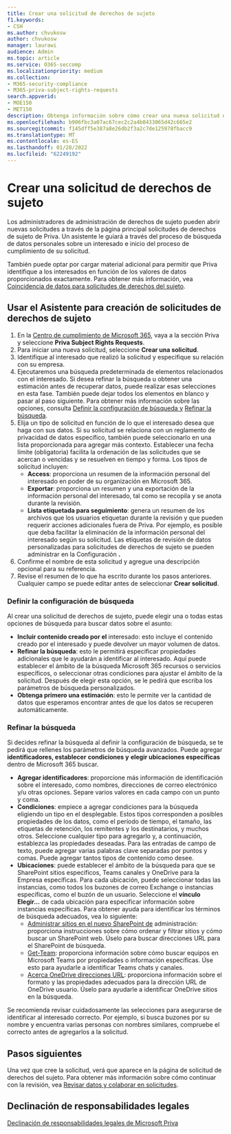 ```yaml
---
title: Crear una solicitud de derechos de sujeto
f1.keywords:
- CSH
ms.author: chvukosw
author: chvukosw
manager: laurawi
audience: Admin
ms.topic: article
ms.service: O365-seccomp
ms.localizationpriority: medium
ms.collection:
- M365-security-compliance
- M365-priva-subject-rights-requests
search.appverid:
- MOE150
- MET150
description: Obtenga información sobre cómo crear una nueva solicitud de derechos de sujeto en Microsoft Priva.
ms.openlocfilehash: b906fbc3a07ac67cec2c2a4b0433065d42c665e2
ms.sourcegitcommit: f145dff5e387a8e26db2f3a2c7de125978fbacc9
ms.translationtype: MT
ms.contentlocale: es-ES
ms.lasthandoff: 01/28/2022
ms.locfileid: "62249192"
---
```

# <a name="create-a-subject-rights-request"></a>Crear una solicitud de derechos de sujeto

Los administradores de administración de derechos de sujeto pueden abrir nuevas solicitudes a través de la página principal solicitudes de derechos de sujeto de Priva. Un asistente le guiará a través del proceso de búsqueda de datos personales sobre un interesado e inicio del proceso de cumplimiento de su solicitud.

También puede optar por cargar material adicional para permitir que Priva identifique a los interesados en función de los valores de datos proporcionados exactamente. Para obtener más información, vea [Coincidencia de datos para solicitudes de derechos del sujeto](subject-rights-requests-data-match.md).

## <a name="use-the-subject-rights-request-creation-wizard"></a>Usar el Asistente para creación de solicitudes de derechos de sujeto

1. En la [Centro de cumplimiento de Microsoft 365](https://compliance.microsoft.com/), vaya a la sección Priva y seleccione **Priva Subject Rights Requests**.
1. Para iniciar una nueva solicitud, seleccione **Crear una solicitud**.
1. Identifique al interesado que realizó la solicitud y especifique su relación con su empresa.
1. Ejecutaremos una búsqueda predeterminada de elementos relacionados con el interesado. Si desea refinar la búsqueda u obtener una estimación antes de recuperar datos, puede realizar esas selecciones en esta fase. También puede dejar todos los elementos en blanco y pasar al paso siguiente. Para obtener más información sobre las opciones, consulta [Definir la configuración de búsqueda y](#define-search-settings) [Refinar la búsqueda](#refine-your-search).
1. Elija un tipo de solicitud en función de lo que el interesado desea que haga con sus datos. Si su solicitud se relaciona con un reglamento de privacidad de datos específico, también puede seleccionarlo en una lista proporcionada para agregar más contexto. Establecer una fecha límite (obligatoria) facilita la ordenación de las solicitudes que se acercan o vencidas y se resuelven en tiempo y forma. Los tipos de solicitud incluyen:
   - **Access**: proporciona un resumen de la información personal del interesado en poder de su organización en Microsoft 365.
   - **Exportar**: proporciona un resumen y una exportación de la información personal del interesado, tal como se recopila y se anota durante la revisión.
   - **Lista etiquetada para seguimiento**: genera un resumen de los archivos que los usuarios etiquetan durante la revisión y que pueden requerir acciones adicionales fuera de Priva. Por ejemplo, es posible que deba facilitar la eliminación de la información personal del interesado según su solicitud. Las etiquetas de revisión de datos personalizadas para solicitudes de derechos de sujeto se pueden administrar en la Configuración **.**
1. Confirme el nombre de esta solicitud y agregue una descripción opcional para su referencia.
1. Revise el resumen de lo que ha escrito durante los pasos anteriores. Cualquier campo se puede editar antes de seleccionar **Crear solicitud**.

### <a name="define-search-settings"></a>Definir la configuración de búsqueda

Al crear una solicitud de derechos de sujeto, puede elegir una o todas estas opciones de búsqueda para buscar datos sobre el asunto:

- **Incluir contenido creado por el** interesado: esto incluye el contenido creado por el interesado y puede devolver un mayor volumen de datos.
- **Refinar la búsqueda**: esto le permitirá especificar propiedades adicionales que le ayudarán a identificar al interesado. Aquí puede establecer el ámbito de la búsqueda Microsoft 365 recursos o servicios específicos, o seleccionar otras condiciones para ajustar el ámbito de la solicitud. Después de elegir esta opción, se le pedirá que escriba los parámetros de búsqueda personalizados.
- **Obtenga primero una estimación**: esto le permite ver la cantidad de datos que esperamos encontrar antes de que los datos se recuperen automáticamente.

### <a name="refine-your-search"></a>Refinar la búsqueda

Si decides refinar la búsqueda al definir la configuración de búsqueda, se te pedirá que rellenes los parámetros de búsqueda avanzados. Puede agregar **identificadores, establecer** **condiciones y** **elegir ubicaciones específicas** dentro de Microsoft 365 buscar.

- **Agregar identificadores**: proporcione más información de identificación sobre el interesado, como nombres, direcciones de correo electrónico y/u otras opciones. Separe varios valores en cada campo con un punto y coma.
- **Condiciones**: empiece a agregar condiciones para la búsqueda eligiendo un tipo en el desplegable. Estos tipos corresponden a posibles propiedades de los datos, como el período de tiempo, el tamaño, las etiquetas de retención, los remitentes y los destinatarios, y muchos otros. Seleccione cualquier tipo para agregarlo y, a continuación, establezca las propiedades deseadas. Para las entradas de campo de texto, puede agregar varias palabras clave separadas por puntos y comas. Puede agregar tantos tipos de contenido como desee.
- **Ubicaciones**: puede establecer el ámbito de la búsqueda para que se SharePoint sitios específicos, Teams canales y OneDrive para la Empresa específicas. Para cada ubicación, puede seleccionar todas las instancias, como todos los buzones de correo Exchange o instancias específicas, como el buzón de un usuario. Seleccione el **vínculo Elegir...** de cada ubicación para especificar información sobre instancias específicas. Para obtener ayuda para identificar los términos de búsqueda adecuados, vea lo siguiente:
  - [Administrar sitios en el nuevo SharePoint de](/sharepoint/manage-sites-in-new-admin-center) administración: proporciona instrucciones sobre cómo ordenar y filtrar sitios y cómo buscar un SharePoint web. Úselo para buscar direcciones URL para el SharePoint de búsqueda.
  - [Get-Team](/powershell/module/teams/get-team): proporciona información sobre cómo buscar equipos en Microsoft Teams por propiedades o información específicas. Úse esto para ayudarle a identificar Teams chats y canales.
  - [Acerca OneDrive direcciones URL](/onedrive/list-onedrive-urls#about-onedrive-urls): proporciona información sobre el formato y las propiedades adecuados para la dirección URL de OneDrive usuario. Úselo para ayudarle a identificar OneDrive sitios en la búsqueda.

Se recomienda revisar cuidadosamente las selecciones para asegurarse de identificar al interesado correcto. Por ejemplo, si busca buzones por su nombre y encuentra varias personas con nombres similares, compruebe el correcto antes de agregarlos a la solicitud.

## <a name="next-steps"></a>Pasos siguientes

Una vez que cree la solicitud, verá que aparece en la página de solicitud de derechos del sujeto. Para obtener más información sobre cómo continuar con la revisión, vea [Revisar datos y colaborar en solicitudes](subject-rights-requests-data-review.md).

## <a name="legal-disclaimer"></a>Declinación de responsabilidades legales

[Declinación de responsabilidades legales de Microsoft Priva](priva-disclaimer.md)
